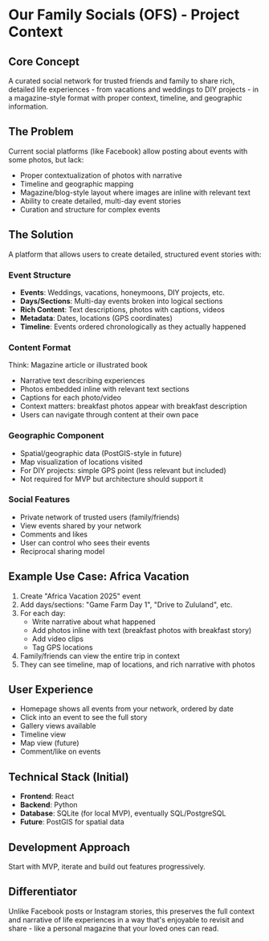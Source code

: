 # Our Family Socials (OFS) - Project Context

## Core Concept
A curated social network for trusted friends and family to share rich, detailed life experiences - from vacations and weddings to DIY projects - in a magazine-style format with proper context, timeline, and geographic information.

## The Problem
Current social platforms (like Facebook) allow posting about events with some photos, but lack:
- Proper contextualization of photos with narrative
- Timeline and geographic mapping
- Magazine/blog-style layout where images are inline with relevant text
- Ability to create detailed, multi-day event stories
- Curation and structure for complex events

## The Solution
A platform that allows users to create detailed, structured event stories with:

### Event Structure
- **Events**: Weddings, vacations, honeymoons, DIY projects, etc.
- **Days/Sections**: Multi-day events broken into logical sections
- **Rich Content**: Text descriptions, photos with captions, videos
- **Metadata**: Dates, locations (GPS coordinates)
- **Timeline**: Events ordered chronologically as they actually happened

### Content Format
Think: Magazine article or illustrated book
- Narrative text describing experiences
- Photos embedded inline with relevant text sections
- Captions for each photo/video
- Context matters: breakfast photos appear with breakfast description
- Users can navigate through content at their own pace

### Geographic Component
- Spatial/geographic data (PostGIS-style in future)
- Map visualization of locations visited
- For DIY projects: simple GPS point (less relevant but included)
- Not required for MVP but architecture should support it

### Social Features
- Private network of trusted users (family/friends)
- View events shared by your network
- Comments and likes
- User can control who sees their events
- Reciprocal sharing model

## Example Use Case: Africa Vacation
1. Create "Africa Vacation 2025" event
2. Add days/sections: "Game Farm Day 1", "Drive to Zululand", etc.
3. For each day:
   - Write narrative about what happened
   - Add photos inline with text (breakfast photos with breakfast story)
   - Add video clips
   - Tag GPS locations
4. Family/friends can view the entire trip in context
5. They can see timeline, map of locations, and rich narrative with photos

## User Experience
- Homepage shows all events from your network, ordered by date
- Click into an event to see the full story
- Gallery views available
- Timeline view
- Map view (future)
- Comment/like on events

## Technical Stack (Initial)
- **Frontend**: React
- **Backend**: Python
- **Database**: SQLite (for local MVP), eventually SQL/PostgreSQL
- **Future**: PostGIS for spatial data

## Development Approach
Start with MVP, iterate and build out features progressively.

## Differentiator
Unlike Facebook posts or Instagram stories, this preserves the full context and narrative of life experiences in a way that's enjoyable to revisit and share - like a personal magazine that your loved ones can read.